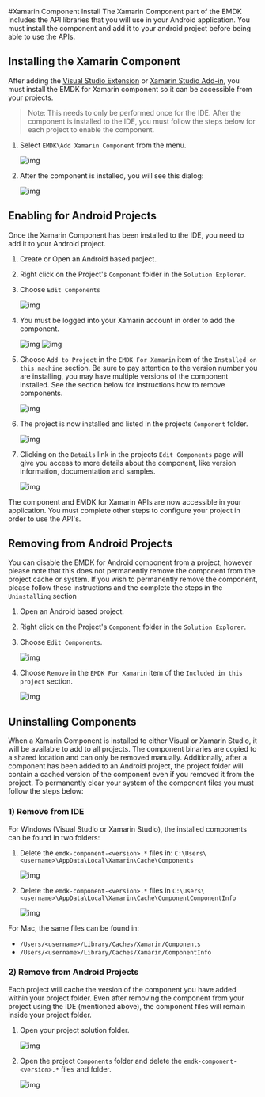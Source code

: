 #Xamarin Component Install
The Xamarin Component part of the EMDK includes the API libraries that you will use in your Android application. You must install the component and add it to your android project before being able to use the APIs.

## Installing the Xamarin Component
After adding the [Visual Studio Extension](../guide/vs/setup) or [Xamarin Studio Add-in](../guide/xs/setup), you must install the EMDK for Xamarin component so it can be accessible from your projects.

> Note: This needs to only be performed once for the IDE. After the component is installed to the IDE, you must follow the steps below for each project to enable the component.

1. Select `EMDK\Add Xamarin Component` from the menu.

	![img](images/component/menu-install.jpg)

2. After the component is installed, you will see this dialog:

	![img](images/component/installed-dialog.jpg)

## Enabling for Android Projects
Once the Xamarin Component has been installed to the IDE, you need to add it to your Android project.

1. Create or Open an Android based project.
2. Right click on the Project's `Component` folder in the `Solution Explorer`.
3. Choose `Edit Components`

	![img](images/vs/edit-components.png)
4. You must be logged into your Xamarin account in order to add the component.	

	![img](images/component/login.png)
	![img](images/component/login-complete.png)

5. Choose `Add to Project` in the `EMDK For Xamarin` item of the `Installed on this machine` section. Be sure to pay attention to the version number you are installing, you may have multiple versions of the component installed. See the section below for instructions how to remove components.

	![img](images/component/add.jpg)

6. The project is now installed and listed in the projects `Component` folder.

	![img](images/component/installed.png)

7. Clicking on the `Details` link in the projects `Edit Components` page will give you access to more details about the component, like version information, documentation and samples.

	![img](images/component/details.jpg)

The component and EMDK for Xamarin APIs are now accessible in your application. You must complete other steps to configure your project in order to use the API's. 

## Removing from Android Projects
You can disable the EMDK for Android component from a project, however please note that this does not permanently remove the component from the project cache or system. If you wish to permanently remove the component, please follow these instructions and the complete the steps in the `Uninstalling` section 

1. Open an Android based project.
2. Right click on the Project's `Component` folder in the `Solution Explorer`.
3. Choose `Edit Components`.

	![img](images/vs/edit-components.png)
5. Choose `Remove` in the `EMDK For Xamarin` item of the `Included in this project` section.

	![img](images/component/remove.jpg)


## Uninstalling Components
When a Xamarin Component is installed to either Visual or Xamarin Studio, it will be available to add to all projects. The component binaries are copied to a shared location and can only be removed manually. Additionally, after a component has been added to an Android project, the project folder will contain a cached version of the component even if you removed it from the project. To permanently clear your system of the component files you must follow the steps below:

### 1) Remove from IDE
For Windows (Visual Studio or Xamarin Studio), the installed components can be found in two folders:

1. Delete the `emdk-component-<version>.*` files in: `C:\Users\<username>\AppData\Local\Xamarin\Cache\Components`

	![img](images/component/cache.jpg)

2. Delete the `emdk-component-<version>.*` files in `C:\Users\<username>\AppData\Local\Xamarin\Cache\ComponentComponentInfo`

	![img](images/component/cache-info.jpg)

For Mac, the same files can be found in:

* `/Users/<username>/Library/Caches/Xamarin/Components`
* `/Users/<username>/Library/Caches/Xamarin/ComponentInfo`

### 2) Remove from Android Projects
Each project will cache the version of the component you have added within your project folder. Even after removing the component from your project using the IDE (mentioned above), the component files will remain inside your project folder. 

1. Open your project solution folder.

	![img](images/component/project-folder.jpg)
2. Open the project `Components` folder and delete the `emdk-component-<version>.*` files and folder.

	![img](images/component/project-folder-component.jpg)
